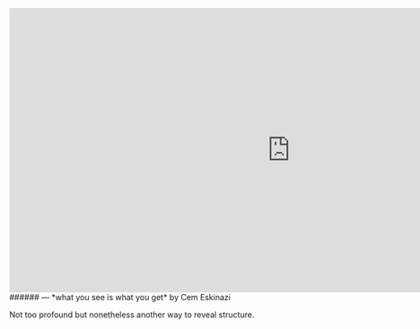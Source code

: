 <a name="cem01"></a>

<iframe src="https://player.vimeo.com/video/203759603" width="1000" height="506" frameborder="0" webkitallowfullscreen mozallowfullscreen allowfullscreen></iframe>
###### — *what you see is what you get* by Cem Eskinazi

Not too profound but nonetheless another way to reveal structure.
